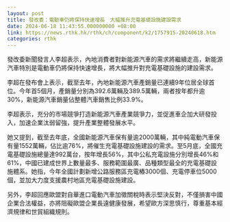```yaml
---
layout: post
title: 發改委：電動車仍將保持快速增長　大幅推升充電基礎設施建設需求
date: 2024-06-18 11:43:55.000000000 +08:00
link: https://news.rthk.hk/rthk/ch/component/k2/1757915-20240618.htm
categories: rthk
---
```


發改委新聞發言人李超表示，內地消費者對新能源汽車的需求將繼續走高，新能源汽車特別是電動車仍將保持快速增長，將大幅推升對充電基礎設施的建設需求。

李超在發布會上表示，截至去年，內地新能源汽車產銷量已連續9年位居全球首位。今年首5個月，產銷量分別為392.6萬輛及389.5萬輛，兩者按年都升逾30%，新能源汽車銷量佔整體汽車銷售比例33.9%。

李超表示，充分的市場競爭打造新能源汽車產業競爭力，並促進車企加大研發投入，加速企業汰弱留強，提升產業整體發展水平。

她又提到，截至去年底，全國新能源汽車保有量逾2000萬輛，其中純電動汽車保有量1552萬輛，佔比逾76%，將催生充電基礎設施建設的需求。至5月底，全國充電基礎設施總量達992萬台，按年增長56%，其中公私充電設施分別增長46%和61%，中國已建成世界上數量最多、服務範圍最廣、品種類型最全的充電基礎設施體系。她指，今年全國計劃新增公路服務區充電樁3000個、充電停車位5000個，並加大力度支援農村地區充電基礎設施建設。

另外，李超回應歐盟對自華進口電動汽車加徵關稅時表示堅決反對，不僅損害中國企業合法權益，亦將阻礙歐盟企業長遠健康發展，希望歐方深思慎行，尊重基本經濟規律和世貿組織規則。
